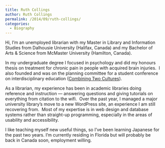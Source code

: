 ```yaml
---
title: Ruth Collings
author: Ruth Collings
permalink: /2014/09/ruth-collings/
categories:
  - Biography
---
```

Hi, I&#8217;m an unemployed librarian with my Master in Library and Information Studies from Dalhousie University (Halifax, Canada) and my Bachelor of Arts & Science from McMaster University (Hamilton, Canada).

In my undergraduate degree I focused in psychology and did my honours thesis on treatment for chronic pain in people with acquired brain injuries.  I also founded and was on the planning committee for a student conference on interdisciplinary education ([Combining Two Cultures][1]).

As a librarian, my experience has been in academic libraries doing reference and instruction &#8212; answering questions and giving tutorials on everything from citation to the wifi.  Over the past year, I managed a major university library&#8217;s move to a new WordPress site, an experience I am still recovering from.  Most of my expertise is in web design and database systems rather than straight-up programming, especially in the areas of usability and accessibility.

I like teaching myself new useful things, so I&#8217;ve been learning Japanese for the past two years. I&#8217;m currently residing in Florida but will probably be back in Canada soon, employment willing.

 [1]: http://www.combiningtwocultures.org/
